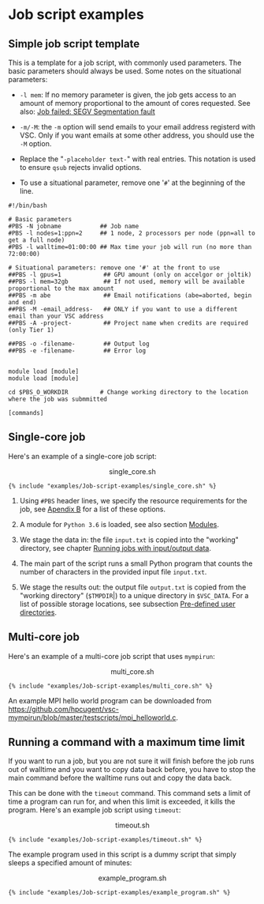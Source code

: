 # Job script examples

## Simple job script template

This is a template for a job script, with commonly used parameters.
The basic parameters should always be used. Some notes on the situational parameters:

*   `-l mem`: If no memory parameter is given, the job gets access to an amount of
    memory proportional to the amount of cores requested.
    See also: [Job failed: SEGV Segmentation fault](../FAQ/#job-failed-segv-segmentation-fault)

*   `-m/-M`: the `-m` option will send emails to your email address registerd with VSC.
    Only if you want emails at some other address, you should use the `-M` option.

*   Replace the "`-placeholder text-`" with real entries.
    This notation is used to ensure `qsub` rejects invalid options.

*   To use a situational parameter, remove one '`#`' at the beginning of the line.

```shell
#!/bin/bash

# Basic parameters
#PBS -N jobname           ## Job name
#PBS -l nodes=1:ppn=2     ## 1 node, 2 processors per node (ppn=all to get a full node)
#PBS -l walltime=01:00:00 ## Max time your job will run (no more than 72:00:00)

# Situational parameters: remove one '#' at the front to use
##PBS -l gpus=1            ## GPU amount (only on accelgor or joltik)
##PBS -l mem=32gb          ## If not used, memory will be available proportional to the max amount
##PBS -m abe               ## Email notifications (abe=aborted, begin and end)
##PBS -M -email_address-   ## ONLY if you want to use a different email than your VSC address
##PBS -A -project-         ## Project name when credits are required (only Tier 1)

##PBS -o -filename-        ## Output log
##PBS -e -filename-        ## Error log


module load [module]
module load [module]

cd $PBS_O_WORKDIR         # Change working directory to the location where the job was submmitted

[commands]
```

## Single-core job

Here's an example of a single-core job script:
<p style="text-align: center">single_core.sh</p>

```shell
{% include "examples/Job-script-examples/single_core.sh" %}
```


1.  Using `#PBS` header lines, we specify the resource requirements for
    the job, see [Apendix B](torque_options.md) for a list of these options.

2.  A module for `Python 3.6` is loaded, see also section [Modules](running_batch_jobs.md#modules).

3.  We stage the data in: the file `input.txt` is copied into the
    "working" directory, see chapter [Running jobs with input/output data](running_jobs_with_input_output_data.md).

4.  The main part of the script runs a small Python program that counts
    the number of characters in the provided input file `input.txt`.

5.  We stage the results out: the output file `output.txt` is copied
    from the "working directory" (`$TMPDIR`|) to a unique directory in
    `$VSC_DATA`. For a list of possible storage locations, see subsection [ Pre-defined user directories](running_jobs_with_input_output_data.md#pre-defined-user-directories).

## Multi-core job

Here's an example of a multi-core job script that uses `mympirun`:

<p style="text-align: center">multi_core.sh</p>

```shell
{% include "examples/Job-script-examples/multi_core.sh" %}
```


An example MPI hello world program can be downloaded from
<https://github.com/hpcugent/vsc-mympirun/blob/master/testscripts/mpi_helloworld.c>.

## Running a command with a maximum time limit

If you want to run a job, but you are not sure it will finish before the
job runs out of walltime and you want to copy data back before, you have
to stop the main command before the walltime runs out and copy the data
back.

This can be done with the `timeout` command. This command sets a limit
of time a program can run for, and when this limit is exceeded, it kills
the program. Here's an example job script using `timeout`:

<p style="text-align: center">timeout.sh</p>

```shell
{% include "examples/Job-script-examples/timeout.sh" %}
```

The example program used in this script is a dummy script that simply
sleeps a specified amount of minutes:

<p style="text-align: center">example_program.sh</p>

```shell
{% include "examples/Job-script-examples/example_program.sh" %}
```
